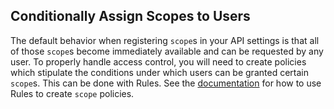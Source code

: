 ## Conditionally Assign Scopes to Users

The default behavior when registering `scope`s in your API settings is that all of those `scope`s become immediately available and can be requested by any user. To properly handle access control, you will need to create policies which stipulate the conditions under which users can be granted certain `scope`s. This can be done with Rules. See the [documentation](/rules) for how to use Rules to create `scope` policies.
